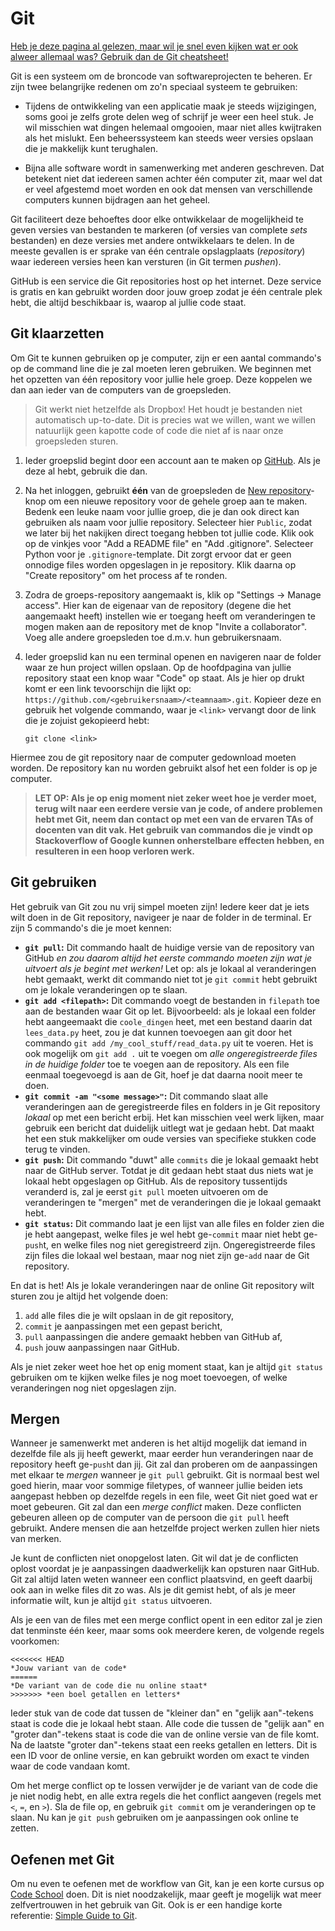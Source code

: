 # Git

[Heb je deze pagina al gelezen, maar wil je snel even kijken wat er ook alweer allemaal was? Gebruik dan de Git cheatsheet!](https://education.github.com/git-cheat-sheet-education.pdf)

Git is een systeem om de broncode van softwareprojecten te beheren. Er zijn twee belangrijke redenen om zo'n speciaal systeem te gebruiken:

- Tijdens de ontwikkeling van een applicatie maak je steeds wijzigingen, soms gooi je zelfs grote delen weg of schrijf je weer een heel stuk. Je wil misschien wat dingen helemaal omgooien, maar niet alles kwijtraken als het mislukt. Een beheerssysteem kan steeds weer versies opslaan die je makkelijk kunt terughalen.

- Bijna alle software wordt in samenwerking met anderen geschreven. Dat betekent niet dat iedereen samen achter één computer zit, maar wel dat er veel afgestemd moet worden en ook dat mensen van verschillende computers kunnen bijdragen aan het geheel.

Git faciliteert deze behoeftes door elke ontwikkelaar de mogelijkheid te geven versies van bestanden te markeren (of versies van complete *sets* bestanden) en deze versies met andere ontwikkelaars te delen. In de meeste gevallen is er sprake van één centrale opslagplaats (*repository*) waar iedereen versies heen kan versturen (in Git termen *pushen*).

GitHub is een service die Git repositories host op het internet. Deze service is gratis en kan gebruikt worden door jouw groep zodat je één centrale plek hebt, die altijd beschikbaar is, waarop al jullie code staat.

## Git klaarzetten

Om Git te kunnen gebruiken op je computer, zijn er een aantal commando's op de command line die je zal moeten leren gebruiken. We beginnen met het opzetten van één repository voor jullie hele groep. Deze koppelen we dan aan ieder van de computers van de groepsleden.

> Git werkt niet hetzelfde als Dropbox! Het houdt je bestanden niet automatisch up-to-date. Dit is precies wat we willen, want we willen natuurlijk geen kapotte code of code die niet af is naar onze groepsleden sturen.

1. Ieder groepslid begint door een account aan te maken op [GitHub](https://github.com/). Als je deze al hebt, gebruik die dan.

2. Na het inloggen, gebruikt **één** van de groepsleden de [New repository](https://github.com/new)-knop om een nieuwe repository voor de gehele groep aan te maken. Bedenk een leuke naam voor jullie groep, die je dan ook direct kan gebruiken als naam voor jullie repository. Selecteer hier `Public`, zodat we later bij het nakijken direct toegang hebben tot jullie code. Klik ook op de vinkjes voor "Add a README file" en "Add .gitignore". Selecteer Python voor je `.gitignore`-template. Dit zorgt ervoor dat er geen onnodige files worden opgeslagen in je repository. Klik daarna op "Create repository" om het process af te ronden.

3. Zodra de groeps-repository aangemaakt is, klik op "Settings -> Manage access". Hier kan de eigenaar van de repository (degene die het aangemaakt heeft) instellen wie er toegang heeft om veranderingen te mogen maken aan de repository met de knop "Invite a collaborator". Voeg alle andere groepsleden toe d.m.v. hun gebruikersnaam.

4. Ieder groepslid kan nu een terminal openen en navigeren naar de folder waar ze hun project willen opslaan. Op de hoofdpagina van jullie repository staat een knop waar "Code" op staat. Als je hier op drukt komt er een link tevoorschijn die lijkt op: `https://github.com/<gebruikersnaam>/<teamnaam>.git`. Kopieer deze en gebruik het volgende commando, waar je `<link>` vervangt door de link die je zojuist gekopieerd hebt:

    `git clone <link>`

Hiermee zou de git repository naar de computer gedownload moeten worden. De repository kan nu worden gebruikt alsof het een folder is op je computer.

> **LET OP: Als je op enig moment niet zeker weet hoe je verder moet, terug wilt naar een eerdere versie van je code, of andere problemen hebt met Git, neem dan contact op met een van de ervaren TAs of docenten van dit vak. Het gebruik van commandos die je vindt op Stackoverflow of Google kunnen onherstelbare effecten hebben, en resulteren in een hoop verloren werk.**

## Git gebruiken

Het gebruik van Git zou nu vrij simpel moeten zijn! Iedere keer dat je iets wilt doen in de Git repository, navigeer je naar de folder in de terminal. Er zijn 5 commando's die je moet kennen:

- **`git pull`:** Dit commando haalt de huidige versie van de repository van GitHub *en zou daarom altijd het eerste commando moeten zijn wat je uitvoert als je begint met werken!* Let op: als je lokaal al veranderingen hebt gemaakt, werkt dit commando niet tot je `git commit` hebt gebruikt om je lokale veranderingen op te slaan.
- **`git add <filepath>`:** Dit commando voegt de bestanden in `filepath` toe aan de bestanden waar Git op let. Bijvoorbeeld: als je lokaal een folder hebt aangeemaakt die `coole_dingen` heet, met een bestand daarin dat `lees_data.py` heet, zou je dat kunnen toevoegen aan git door het commando `git add /my_cool_stuff/read_data.py` uit te voeren. Het is ook mogelijk om `git add .` uit te voegen om _alle ongeregistreerde files in de huidige folder_ toe te voegen aan de repository. Als een file eenmaal toegevoegd is aan de Git, hoef je dat daarna nooit meer te doen.
- **`git commit -am "<some message>"`:** Dit commando slaat alle veranderingen aan de geregistreerde files en folders in je Git repository _lokaal_ op met een bericht erbij. Het kan misschien veel werk lijken, maar gebruik een bericht dat duidelijk uitlegt wat je gedaan hebt. Dat maakt het een stuk makkelijker om oude versies van specifieke stukken code terug te vinden.
- **`git push`:** Dit commando "duwt" alle `commits` die je lokaal gemaakt hebt naar de GitHub server. Totdat je dit gedaan hebt staat dus niets wat je lokaal hebt opgeslagen op GitHub. Als de repository tussentijds veranderd is, zal je eerst `git pull` moeten uitvoeren om de veranderingen te "mergen" met de veranderingen die je lokaal gemaakt hebt.
- **`git status`:** Dit commando laat je een lijst van alle files en folder zien die je hebt aangepast, welke files je wel hebt ge-`commit` maar niet hebt ge-`push`t, en welke files nog niet geregistreerd zijn. Ongeregistreerde files zijn files die lokaal wel bestaan, maar nog niet zijn ge-`add` naar de Git repository.

En dat is het! Als je lokale veranderingen naar de online Git repository wilt sturen zou je altijd het volgende doen:

1. `add` alle files die je wilt opslaan in de git repository,
2. `commit` je aanpassingen met een gepast bericht,
3. `pull` aanpassingen die andere gemaakt hebben van GitHub af,
4. `push` jouw aanpassingen naar GitHub.

Als je niet zeker weet hoe het op enig moment staat, kan je altijd `git status` gebruiken om te kijken welke files je nog moet toevoegen, of welke veranderingen nog niet opgeslagen zijn.

## Mergen

Wanneer je samenwerkt met anderen is het altijd mogelijk dat iemand in dezelfde file als jij heeft gewerkt, maar eerder hun veranderingen naar de repository heeft ge-`push`t dan jij. Git zal dan proberen om de aanpassingen met elkaar te _mergen_ wanneer je `git pull` gebruikt. Git is normaal best wel goed hierin, maar voor sommige filetypes, of wanneer jullie beiden iets aangepast hebben op dezelfde regels in een file, weet Git niet goed wat er moet gebeuren. Git zal dan een _merge conflict_ maken. Deze conflicten gebeuren alleen op de computer van de persoon die `git pull` heeft gebruikt. Andere mensen die aan hetzelfde project werken zullen hier niets van merken.

Je kunt de conflicten niet onopgelost laten. Git wil dat je de conflicten oplost voordat je je aanpassingen daadwerkelijk kan opsturen naar GitHub. Git zal altijd laten weten wanneer een conflict plaatsvind, en geeft daarbij ook aan in welke files dit zo was. Als je dit gemist hebt, of als je meer informatie wilt, kun je altijd `git status` uitvoeren.

Als je een van de files met een merge conflict opent in een editor zal je zien dat tenminste één keer, maar soms ook meerdere keren, de volgende regels voorkomen:

    <<<<<<< HEAD
    *Jouw variant van de code*
    ======
    *De variant van de code die nu online staat*
    >>>>>>> *een boel getallen en letters*

Ieder stuk van de code dat tussen de "kleiner dan" en "gelijk aan"-tekens staat is code die je lokaal hebt staan. Alle code die tussen de "gelijk aan" en "groter dan"-tekens staat is code die van de online versie van de file komt. Na de laatste "groter dan"-tekens staat een reeks getallen en letters. Dit is een ID voor de online versie, en kan gebruikt worden om exact te vinden waar de code vandaan komt.

Om het merge conflict op te lossen verwijder je de variant van de code die je niet nodig hebt, en alle extra regels die het conflict aangeven (regels met `<`, `=`, en `>`). Sla de file op, en gebruik `git commit` om je veranderingen op te slaan. Nu kan je `git push` gebruiken om je aanpassingen ook online te zetten.

## Oefenen met Git

Om nu even te oefenen met de workflow van Git, kan je een korte cursus op [Code School](https://www.codeschool.com/courses/try-git) doen. Dit is niet noodzakelijk, maar geeft je mogelijk wat meer zelfvertrouwen in het gebruik van Git. Ook is er een handige korte referentie: [Simple Guide to Git](http://rogerdudler.github.io/git-guide/).
